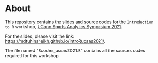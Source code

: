 # About
This repository contains the slides and source codes for the `Introduction to R` workshop, [UConn Sports Analytics Symposium 2021](https://statds.org/events/ucsas2021/workshops.html).

For the slides, please visit the link: https://mdtuhinsheikh.github.io/introRucsas2021/.

The file named "Rcodes_ucsas2021.R" contains all the sources codes required for this workshop. 
